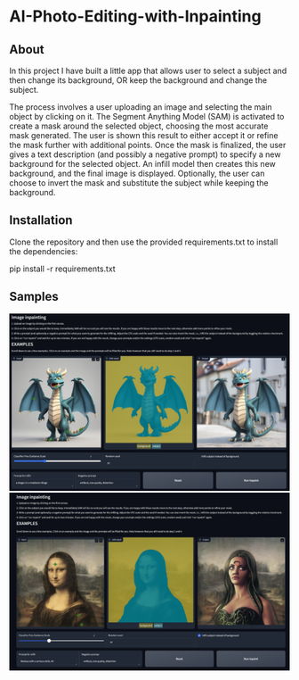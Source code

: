 # AI-Photo-Editing-with-Inpainting
## About
In this project I have built a little app that allows user to select a subject and then change its background, OR keep the background and change the subject.

The process involves a user uploading an image and selecting the main object by clicking on it. The Segment Anything Model (SAM) is activated to create a mask around the selected object, choosing the most accurate mask generated. The user is shown this result to either accept it or refine the mask further with additional points. Once the mask is finalized, the user gives a text description (and possibly a negative prompt) to specify a new background for the selected object. An infill model then creates this new background, and the final image is displayed. Optionally, the user can choose to invert the mask and substitute the subject while keeping the background.

## Installation
Clone the repository and then use the provided requirements.txt to install the dependencies:

pip install -r requirements.txt

## Samples
![Sample Output 1](dragon_inpainting.png)
![Sample Output 2](monalisa2medusa.png)
